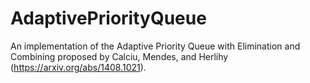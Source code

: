 # AdaptivePriorityQueue
An implementation of the Adaptive Priority Queue with Elimination and Combining proposed by Calciu, Mendes, and Herlihy (https://arxiv.org/abs/1408.1021).
